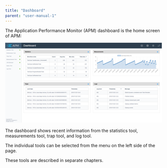 ```yaml
---
title: "Dashboard"
parent: "user-manual-1"
---
```

The Application Performance Monitor (APM) dashboard is the home screen of APM:

 ![](attachments/Dashboard/Dashboard.png)

The dashboard shows recent information from the statistics tool, measurements tool, trap tool, and log tool.

The individual tools can be selected from the menu on the left side of the page.

These tools are described in separate chapters.

